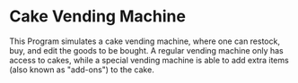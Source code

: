 # Cake Vending Machine
This Program simulates a cake vending machine, where one can restock, buy, and edit the goods to be bought. A regular vending machine only has access to cakes, while a special vending machine is able to add extra items (also known as "add-ons") to the cake.
